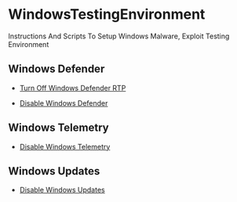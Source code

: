 # WindowsTestingEnvironment

Instructions And Scripts To Setup Windows Malware, Exploit Testing Environment

## Windows Defender

* [Turn Off Windows Defender RTP](TurnOffRTP.md)

* [Disable Windows Defender](DisableWindowsDefender.md)

## Windows Telemetry 

* [Disable Windows Telemetry](DisableWindowsTelemetry.md)

## Windows Updates

* [Disable Windows Updates](DisableWindowsUpdates.md)
